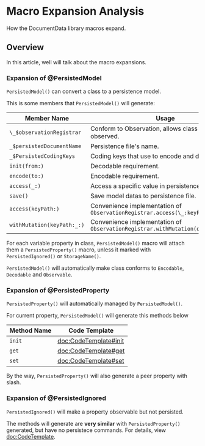 # Macro Expansion Analysis

How the DocumentData library macros expand.

## Overview

In this article, well will talk about the macro expansions.

### Expansion of @PersistedModel

``PersistedModel()`` can convert a class to a persistence model.

This is some members that ``PersistedModel()`` will generate:

|Member Name|Usage|Code Template|
|-|-|-|
|`\_$observationRegistrar`|Conform to Observation, allows class to be observed.|<doc:CodeTemplate#$observationRegistrar>
|`_$persistedDocumentName`|Persistence file's name.|<doc:CodeTemplate#$persistedDocumentName>|
|`_$PersistedCodingKeys`|Coding keys that use to encode and decode.|<doc:CodeTemplate#$PersistedCodingKeys>|
|`init(from:)`|Decodable requirement.|<doc:CodeTemplate#init(from)>|
|`encode(to:)`|Encodable requirement.|<doc:CodeTemplate#encode(to)>|
|`access(_:)`|Access a specific value in persistence file.|<doc:CodeTemplate#access()>|
|`save()`|Save model datas to persistence file.|<doc:CodeTemplate#save()>|
|`access(keyPath:)`| Convenience implementation of `ObservationRegistrar.access(\_:keyPath:)`|<doc:CodeTemplate#access(keyPath)>|
|`withMutation(keyPath:_:)`|Convenience implementation of `ObservationRegistrar.withMutation(of:keyPath:_:)`|<doc:CodeTemplate#withMutation(keyPath)>|

For each variable property in class, ``PersistedModel()`` macro will attach them a ``PersistedProperty()`` macro, unless it marked with ``PersistedIgnored()`` or ``StorageName()``.

``PersistedModel()`` will automatically make class conforms to `Encodable`, `Decodable` and `Observable`.

### Expansion of @PersistedProperty

``PersistedProperty()`` will automatically managed by ``PersistedModel()``.

For current property, ``PersistedModel()`` will generate this methods below

|Method Name|Code Template|
|-|-|
|`init`|<doc:CodeTemplate#init>|
|`get`|<doc:CodeTemplate#get>|
|`set`|<doc:CodeTemplate#set>|

By the way, ``PersistedProperty()`` will also generate a peer property with slash. 

### Expansion of @PersistedIgnored

``PersistedIgnored()`` will make a property observable but not persisted.

The methods will generate are **very similar** with ``PersistedProperty()`` generated, but have no persistece commands. For details, view <doc:CodeTemplate>.

